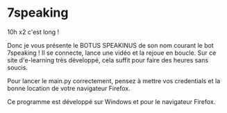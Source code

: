 # 7speaking
10h x2 c'est long !

Donc je vous présente le BOTUS SPEAKINUS de son nom courant le bot 7speaking !
Il se connecte, lance une vidéo et la rejoue en boucle.
Sur ce site d'e-learning très développé, cela suffit pour faire des heures sans soucis.

Pour lancer le main.py correctement, pensez à mettre vos credentials et la bonne location de votre navigateur Firefox.

Ce programme est développé sur Windows et pour le navigateur Firefox.
